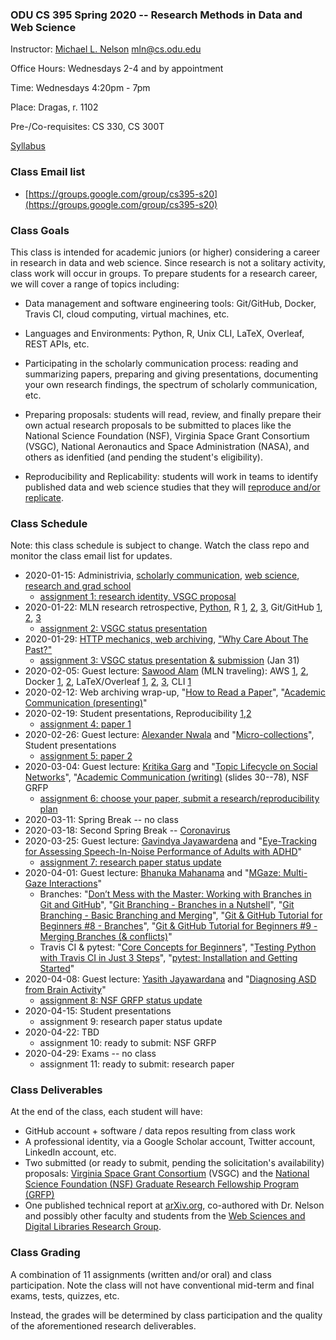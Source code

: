 ### ODU CS 395 Spring 2020 -- Research Methods in Data and Web Science
Instructor: [Michael L. Nelson](http://www.cs.odu.edu/~mln/) <mln@cs.odu.edu> 

Office Hours: Wednesdays 2-4 and by appointment

Time: Wednesdays 4:20pm - 7pm

Place: Dragas, r. 1102

Pre-/Co-requisites: CS 330, CS 300T

[Syllabus](https://raw.githubusercontent.com/phonedude/cs395-s20/master/syllabus.txt)

### Class Email list
* [https://groups.google.com/group/cs395-s20](https://groups.google.com/group/cs395-s20)

### Class Goals

This class is intended for academic juniors (or higher) considering a career in research in data and web science.  Since research is not a solitary activity, class work will occur in groups.  To prepare students for a research career, we will cover a range of topics including:

* Data management and software engineering tools: Git/GitHub, Docker, Travis CI, cloud computing, virtual machines, etc.

* Languages and Environments: Python, R, Unix CLI, LaTeX, Overleaf, REST APIs, etc.

* Participating in the scholarly communication process: reading and summarizing papers, preparing and giving presentations, documenting your own research findings, the spectrum of scholarly communication, etc.

* Preparing proposals: students will read, review, and finally prepare their own actual research proposals to be submitted to places like the National Science Foundation (NSF), Virginia Space Grant Consortium (VSGC), National Aeronautics and Space Administration (NASA), and others as idenfitied (and pending the student's eligibility).  

* Reproducibility and Replicability: students will work in teams to identify published data and web science studies that they will [reproduce and/or replicate](https://phys.org/news/2019-05-replicability-science.html). 

### Class Schedule

Note: this class schedule is subject to change.  Watch the class repo and monitor the class email list for updates.

* 2020-01-15: Administrivia, [scholarly communication](https://docs.google.com/presentation/d/1IwxSSkiDute5iwphX5_xbLly3cm85Hgo08BX1s1SlzA/edit), [web science](https://docs.google.com/presentation/d/1oGOZvGCgv9cbWKuAbxNZxm4cqxB8xk7SEKXBzeSTf5I/edit), [research and grad school](https://docs.google.com/presentation/d/1YLwdWU1VZ-WecnrLvSwp8WKIDODWcFM-_dQ7vGP2BBA/edit)
  * [assignment 1: research identity, VSGC proposal](assignments/assignment-01.md)
* 2020-01-22: MLN research retrospective, [Python](https://cs531-f19.github.io/slides/lecture-05-python.pdf), R [1](https://sites.harding.edu/fmccown/r/), [2](https://www.cs.odu.edu/~mweigle/courses/cs795/mklein-IntroR/lecture/), [3](https://www.tutorialspoint.com/r/index.htm), Git/GitHub [1](https://guides.github.com/introduction/git-handbook/), [2](https://www.youtube.com/watch?v=0fKg7e37bQE#t=4m20s), [3](https://www.cs.odu.edu/~tkennedy/cs411/s20/Public/gitIntro/index.html)
  * [assignment 2: VSGC status presentation](assignments/assignment-02.md)
* 2020-01-29: [HTTP mechanics, web archiving](slides/web-arch-memento.pptx), ["Why Care About The Past?"](https://www.slideshare.net/phonedude/why-careaboutthepast) 
  * [assignment 3: VSGC status presentation & submission](assignments/assignment-03.md) (Jan 31)
* 2020-02-05: Guest lecture: [Sawood Alam](https://twitter.com/ibnesayeed) (MLN traveling): AWS [1](https://aws.amazon.com/getting-started/tutorials/launch-a-virtual-machine/), [2](https://github.com/phonedude/cs531-f18/blob/master/slides/Setting%20up%20a%20server%20in%20AWS.pptx), Docker [1](https://www.slideshare.net/ibnesayeed/introducing-docker-application-containerization-service-orchestration), [2](https://training.play-with-docker.com/microservice-orchestration/), LaTeX/Overleaf [1](https://www.overleaf.com/learn/latex/Free_online_introduction_to_LaTeX_(part_1)), [2](https://www.overleaf.com/learn/latex/Learn_LaTeX_in_30_minutes), [3](https://github.com/oduwsdl/acm-paper-template), CLI [1](https://missing.csail.mit.edu/)
* 2020-02-12: Web archiving wrap-up, "[How to Read a Paper](http://blizzard.cs.uwaterloo.ca/keshav/home/Papers/data/07/paper-reading.pdf)", "[Academic Communication (presenting)](https://docs.google.com/presentation/d/1Ec3MHCGB99TqsRTelyy5EcjQWeLjA5v5tZl9zABadko/edit)"
* 2020-02-19: Student presentations, Reproducibility [1](https://www.slideshare.net/pgroth/ideals-and-norms-in-scholarhsip),[2](https://www.slideshare.net/carolegoble/what-is-reproducibility-the-r-brouhaha-and-how-research-objects-can-help)
  * [assignment 4: paper 1](assignments/assignment-04.md)
* 2020-02-26: Guest lecture: [Alexander Nwala](https://twitter.com/acnwala) and "[Micro-collections](https://twitter.com/acnwala/status/1180151672493862912)", Student presentations
  * [assignment 5: paper 2](assignments/assignment-05.md)
* 2020-03-04: Guest lecture: [Kritika Garg](https://twitter.com/kritika_garg) and "[Topic Lifecycle on Social Networks](https://www.slideshare.net/KritikaGarg10/ecir-2018-topic-lifecyclespptx)", "[Academic Communication (writing)](https://docs.google.com/presentation/d/1BupEndl0RBO0n37En6BEnEdv1O3myIBVxlJyj-DA5xk/edit) (slides 30--78), NSF GRFP
  * [assignment 6: choose your paper, submit a research/reproducibility plan](assignments/assignment-06.md)
* 2020-03-11: Spring Break -- no class
* 2020-03-18: Second Spring Break -- [Coronavirus](https://twitter.com/ODU/status/1237876705898852354)
* 2020-03-25: Guest lecture: [Gavindya Jayawardena](https://twitter.com/Gavindya2) and "[Eye-Tracking for Assessing Speech-In-Noise Performance of Adults with ADHD](https://docs.google.com/presentation/d/1Rx4MRgMdDqX0pTSp8hu299h_rKOlYPtig1dhWUFnrM0/edit)"
  * [assignment 7: research paper status update](assignments/assignment-07.md)
* 2020-04-01: Guest lecture: [Bhanuka Mahanama](https://twitter.com/mahanama94) and "[MGaze: Multi-Gaze Interactions](https://docs.google.com/presentation/d/1zIN_YFy1rBnfAMnR5WSw67F8xdzDkhB8nphZmDULxok/edit)"
  * Branches: "[Don’t Mess with the Master: Working with Branches in Git and GitHub](https://thenewstack.io/dont-mess-with-the-master-working-with-branches-in-git-and-github/)", "[Git Branching - Branches in a Nutshell](https://git-scm.com/book/en/v2/Git-Branching-Branches-in-a-Nutshell)", "[Git Branching - Basic Branching and Merging](https://git-scm.com/book/en/v2/Git-Branching-Basic-Branching-and-Merging)", "[Git & GitHub Tutorial for Beginners #8 - Branches](https://www.youtube.com/watch?v=QV0kVNvkMxc)", "[Git & GitHub Tutorial for Beginners #9 - Merging Branches (& conflicts)](https://www.youtube.com/watch?v=XX-Kct0PfFc)"
  * Travis CI & pytest: "[Core Concepts for Beginners](https://docs.travis-ci.com/user/for-beginners/)", "[Testing Python with Travis CI in Just 3 Steps](https://www.smartfile.com/blog/testing-python-with-travis-ci/)", "[pytest: Installation and Getting Started](https://docs.pytest.org/en/latest/getting-started.html)"
* 2020-04-08: Guest lecture: [Yasith Jayawardana](https://twitter.com/yasithmilinda) and "[Diagnosing ASD from Brain Activity](https://bit.ly/39mg3zG)"
  * [assignment 8: NSF GRFP status update](assignments/assignment-08.md)
* 2020-04-15: Student presentations
  * assignment 9: research paper status update
* 2020-04-22: TBD
  * assignment 10: ready to submit: NSF GRFP
* 2020-04-29: Exams -- no class 
  * assignment 11: ready to submit: research paper

### Class Deliverables

At the end of the class, each student will have:

* GitHub account + software / data repos resulting from class work
* A professional identity, via a Google Scholar account, Twitter account, LinkedIn account, etc.
* Two submitted (or ready to submit, pending the solicitation's availability) proposals: [Virginia Space Grant Consortium](http://vsgc.odu.edu/scholarships-fellowships/) (VSGC) and the [National Science Foundation (NSF) Graduate Research Fellowship Program (GRFP)](https://www.nsf.gov/pubs/2019/nsf19590/nsf19590.htm)
* One published technical report at [arXiv.org](https://www.arxiv.org), co-authored with Dr. Nelson and possibly other faculty and students from the [Web Sciences and Digital Libraries Research Group](https://ws-dl.cs.odu.edu/Main/People). 

### Class Grading 

A combination of 11 assignments (written and/or oral) and class participation.  Note the class will not have conventional mid-term and final exams, tests, quizzes, etc.  

Instead, the grades will be determined by class participation and the quality of the aforementioned research deliverables.  

